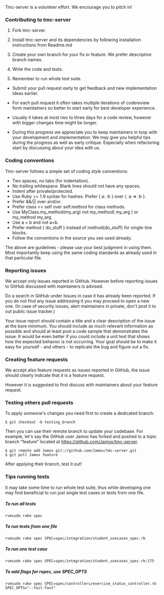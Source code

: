 Tmc-server is a volunteer effort. We encourage you to pitch in!

### Contributing to tmc-server

1) Fork tmc-server.

2) Install tmc-server and its dependencies by following installation
instructions from Readme.md

3) Create your own branch for your fix or feature. We prefer descriptive
branch names.

4) Write the code and tests.

5) Remember to run whole test suite.

* Submit your pull request early to get feedback and new implementation
ideas earlier.

* For each pull request it often takes multiple iterations of codereview
form maintainers so better to start early for best developer experience.

* Usually it takes at most two to three days for a code review, however
with bigger changes time might be longer.


* During this progress we appreciate you to keep maintainers in loop with
your development and implementation. We may give you helpful tips during
the progress as well as early critique.
Especially when refactoring start by discussing about your idea with us.


### Coding conventions

Tmc-server follows a simple set of coding style conventions:

* Two spaces, no tabs (for indentation).
* No trailing whitespace. Blank lines should not have any spaces.
* Indent after private/protected.
* Use Ruby >= 1.9 syntax for hashes. Prefer { a: :b } over { :a => :b }.
* Prefer &&/|| over and/or.
* Prefer class << self over self.method for class methods.
* Use MyClass.my_method(my_arg) not my_method( my_arg ) or my_method
my_arg.
* Use a = b and not a=b.
* Prefer method { do_stuff } instead of method{do_stuff} for single-line
blocks.
* Follow the conventions in the source you see used already.

The above are guidelines - please use your best judgment in using them.
Most importantly keep using the same coding standards as already used in
that particular file.


### Reporting issues

We accept only issues reported in GitHub. However before reporting
issues to GitHub discussed with maintainers is advised.

Do a search in GitHub under Issues in case it has already been reported.
If you do not find any issue addressing it you may proceed to open a new
one. (In case of security issues, alert maintainers in private, don't
post it to out public issue tracker.)


Your issue report should contain a title and a clear description of the
issue at the bare minimum. You should include as much relevant
information as possible and should at least post a code sample that
demonstrates the issue. It would be even better if you could include a
unit test that shows how the expected behavior is not occurring. Your
goal should be to make it easy for yourself - and others - to replicate
the bug and figure out a fix.

### Creating feature requests

We accept also feature requests as issues reported in GitHub, the issue
should clearly indicate that it is a feature request.

However it is suggested to first discuss with maintainers about your
feature request.

### Testing others pull requests

To apply someone's changes you need first to create a dedicated branch:

``` shell
$ git checkout -b testing_branch
```

Then you can use their remote branch to update your codebase. For
example, let's say the GitHub user Jamox has forked and pushed to a
topic branch "feature" located at https://github.com/Jamox/tmc-server.
``` shell
$ git remote add Jamox git://github.com/Jamox/tmc-server.git
$ git pull Jamox feature
```
After applying their branch, test it out!

### Tips running tests

It may take some time to run whole test suite, thus while developing one
may find beneficial to run just single test cases or tests from one
file.

##### To run all tests
`rvmsudo rake spec`

##### To run tests from one file
`rvmsudo rake spec SPEC=spec/integration/student_usecases_spec.rb`

##### To run one test case
`rvmsudo rake spec SPEC=spec/integration/student_usecases_spec.rb:175`

##### To add flags for rspec, use SPEC_OPTS
`rvmsudo rake spec SPEC=spec/controllers/exercise_status_controller.rb
SPEC_OPTS="--fail-fast"`
